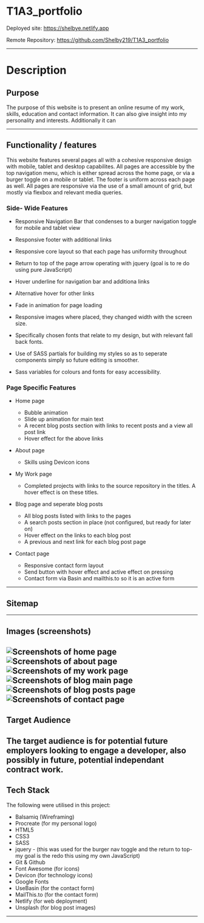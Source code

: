 # T1A3_portfolio

Deployed site: https://shelbye.netlify.app

Remote Repository: https://github.com/Shelby219/T1A3_portfolio

------

# Description


## Purpose

The purpose of this website is to present an online resume of my work, skills, education and contact information. It can also give insight into my personality and interests. Additionally it can 

------
## Functionality / features

This website features several pages all with a cohesive responsive design with mobile, tablet and desktop capabilites. All pages are accessible by the top navigation menu, which is either spread across the home page, or via a burger toggle on a mobile or tablet. The footer is uniform across each page as well. All pages are responsive via the use of a small amount of grid, but mostly via flexbox and relevant media queries.

### Side- Wide Features

- Responsive Navigation Bar that condenses to a burger navigation toggle for mobile and tablet view

- Responsive footer with additional links

- Responsive core layout so that each page has uniformity throughout

- Return to top of the page arrow operating with jquery (goal is to re do using pure JavaScript)

- Hover underline for navigation bar and additiona links

- Alternative hover for other links

- Fade in animation for page loading

- Responsive images where placed, they changed width with the screen size.

- Specifically chosen fonts that relate to my design, but with relevant fall back fonts.

- Use of SASS partials for building my styles so as to seperate components simply so future editing is smoother.

- Sass variables for colours and fonts for easy accessibility.



### Page Specific Features

- Home page

    - Bubble animation 
    - Slide up animation for main text
    - A recent blog posts section with links to recent posts and a view all post link
    - Hover effect for the above links

- About page

    - Skills using Devicon icons

- My Work page

    - Completed projects with links to the source repository in the titles. A hover effect is on these titles.

- Blog page and seperate blog posts

    - All blog posts listed with links to the pages
    - A search posts section in place (not configured, but ready for later on)
    - Hover effect on the links to each blog post
    - A previous and next link for each blog post page


- Contact page

    - Responsive contact form layout 
    - Send button with hover effect and active effect on pressing
    - Contact form via Basin and mailthis.to so it is an active form

------
## Sitemap


------
## Images (screenshots)


![Screenshots of home page](./docs/Screen-shots-readme/Screen-shot-1.png)
![Screenshots of about page](./docs/Screen-shots-readme/Screen-shot-2.png)
![Screenshots of my work page](./docs/Screen-shots-readme/Screen-shot-3.png)
![Screenshots of blog main page](./docs/Screen-shots-readme/Screen-shot-4.png)
![Screenshots of blog posts page](./docs/Screen-shots-readme/Screen-shot-5.png)
![Screenshots of contact page](./docs/Screen-shots-readme/Screen-shot-6.png)
------

## Target Audience

The target audience is for potential future employers looking to engage a developer, also possibly in future, potential independant contract work.
------

## Tech Stack

The following were utilised in this project:
- Balsamiq (Wireframing)
- Procreate (for my personal logo)
- HTML5
- CSS3
- SASS
- jquery - (this was used for the burger nav toggle and the return to top- my goal is the redo this using my own JavaScript)
- Git & Github
- Font Awesome (for icons)
- Devicon (for technology icons)
- Google Fonts
- UseBasin (for the contact form)
- MailThis.to (for the contact form)
- Netlify (for web deployment)
- Unsplash (for blog post images)

------